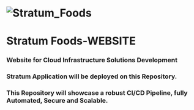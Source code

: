 # ![Stratum_Foods](https://github.com/user-attachments/assets/b0f1ae0e-637c-475e-84b2-e011b035cd6c)

# Stratum Foods-WEBSITE
### Website for Cloud Infrastructure Solutions Development

### Stratum Application will be deployed on this Repository.

### This Repository will showcase a robust CI/CD Pipeline, fully Automated, Secure and Scalable.
